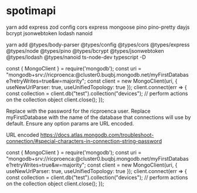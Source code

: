 # spotimapi

yarn add express zod config cors express mongoose pino pino-pretty dayjs bcrypt jsonwebtoken lodash nanoid

yarn add @types/body-parser @types/config @types/cors @types/express @types/node @types/pino @types/bcrypt @types/jsonwebtoken @types/lodash @types/nanoid ts-node-dev typescript -D

const { MongoClient } = require('mongodb');
const uri = "mongodb+srv://ricproenca:<password>@cluster0.buqbj.mongodb.net/myFirstDatabase?retryWrites=true&w=majority";
const client = new MongoClient(uri, { useNewUrlParser: true, useUnifiedTopology: true });
client.connect(err => {
const collection = client.db("test").collection("devices");
// perform actions on the collection object
client.close();
});

Replace <password> with the password for the ricproenca user. Replace myFirstDatabase with the name of the database that connections will use by default. Ensure any option params are URL encoded.

URL encoded
https://docs.atlas.mongodb.com/troubleshoot-connection/#special-characters-in-connection-string-password

const { MongoClient } = require('mongodb');
const uri = "mongodb+srv://ricproenca:<password>@cluster0.buqbj.mongodb.net/myFirstDatabase?retryWrites=true&w=majority";
const client = new MongoClient(uri, { useNewUrlParser: true, useUnifiedTopology: true });
client.connect(err => {
const collection = client.db("test").collection("devices");
// perform actions on the collection object
client.close();
});
